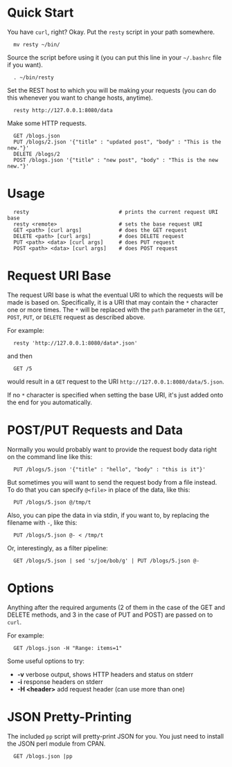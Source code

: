 Quick Start
===========

You have `curl`, right? Okay. Put the `resty` script in your path somewhere.

      mv resty ~/bin/

Source the script before using it (you can put this line in your
`~/.bashrc` file if you want).

      . ~/bin/resty

Set the REST host to which you will be making your requests (you
can do this whenever you want to change hosts, anytime).

      resty http://127.0.0.1:8080/data

Make some HTTP requests.

      GET /blogs.json
      PUT /blogs/2.json '{"title" : "updated post", "body" : "This is the new."}'
      DELETE /blogs/2
      POST /blogs.json '{"title" : "new post", "body" : "This is the new new."}'

Usage
=====

      resty                             # prints the current request URI base
      resty <remote>                    # sets the base request URI
      GET <path> [curl args]            # does the GET request 
      DELETE <path> [curl args]         # does DELETE request 
      PUT <path> <data> [curl args]     # does PUT request
      POST <path> <data> [curl args]    # does POST request

Request URI Base
================

The request URI base is what the eventual URI to which the requests will be
made is based on. Specifically, it is a URI that may contain the `*` character
one or more times. The `*` will be replaced with the `path` parameter in the
`GET`, `POST`, `PUT`, or `DELETE` request as described above.

For example:

      resty 'http://127.0.0.1:8080/data*.json'

and then

      GET /5

would result in a `GET` request to the URI `http://127.0.0.1:8080/data/5.json`.

If no `*` character is specified when setting the base URI, it's just added
onto the end for you automatically.

POST/PUT Requests and Data
==========================

Normally you would probably want to provide the request body data right on
the command line like this:

      PUT /blogs/5.json '{"title" : "hello", "body" : "this is it"}'

But sometimes you will want to send the request body from a file instead. To
do that you can specify `@<file>` in place of the data, like this:

      PUT /blogs/5.json @/tmp/t

Also, you can pipe the data in via stdin, if you want to, by replacing the
filename with `-`, like this:

      PUT /blogs/5.json @- < /tmp/t

Or, interestingly, as a filter pipeline:

      GET /blogs/5.json | sed 's/joe/bob/g' | PUT /blogs/5.json @-

Options
=======

Anything after the required arguments (2 of them in the case of the GET and
DELETE methods, and 3 in the case of PUT and POST) are passed on to `curl`.

For example:

      GET /blogs.json -H "Range: items=1"

Some useful options to try:

  * **-v** verbose output, shows HTTP headers and status on stderr
  * **-i** response headers on stderr
  * **-H \<header\>** add request header (can use more than one)

JSON Pretty-Printing
====================

The included `pp` script will pretty-print JSON for you. You just need to
install the JSON perl module from CPAN.

      GET /blogs.json |pp
